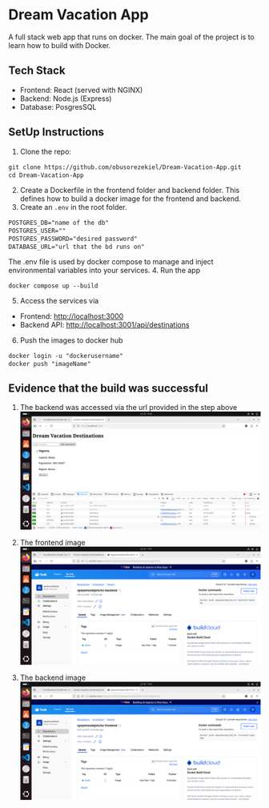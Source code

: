 # Dream Vacation App
A full stack web app that runs on docker. The main goal of the project is to learn how to build with Docker.

## Tech Stack
* Frontend: React (served with NGINX)
* Backend: Node.js (Express)
* Database: PosgresSQL

## SetUp Instructions

1. Clone the repo:
```
git clone https://github.com/obusorezekiel/Dream-Vacation-App.git
cd Dream-Vacation-App
```
2. Create a Dockerfile in the frontend folder and backend folder. This defines how to build a docker image for the frontend and backend.
3. Create an `.env` in the root folder.
```
POSTGRES_DB="name of the db"
POSTGRES_USER=""
POSTGRES_PASSWORD="desired password"
DATABASE_URL="url that the bd runs on"
```
The  .env file is used by docker compose to manage and inject environmental variables into your services.
4. Run the app
```
docker compose up --build
```
5. Access the services via
- Frontend: [http://localhost:3000](http://localhost:3000)
- Backend API: [http://localhost:3001/api/destinations](http://localhost:3001/api/destinations)
6. Push the images to docker hub
```
docker login -u "dockerusername"
docker push "imageName"
```


## Evidence that the build was successful

1. The backend was accessed via the url provided in the step above
![db](images/db.png)

2. The frontend image 
![frontend image](images/frontend.png)
3. The backend image
![backend image](images/backend.png)





